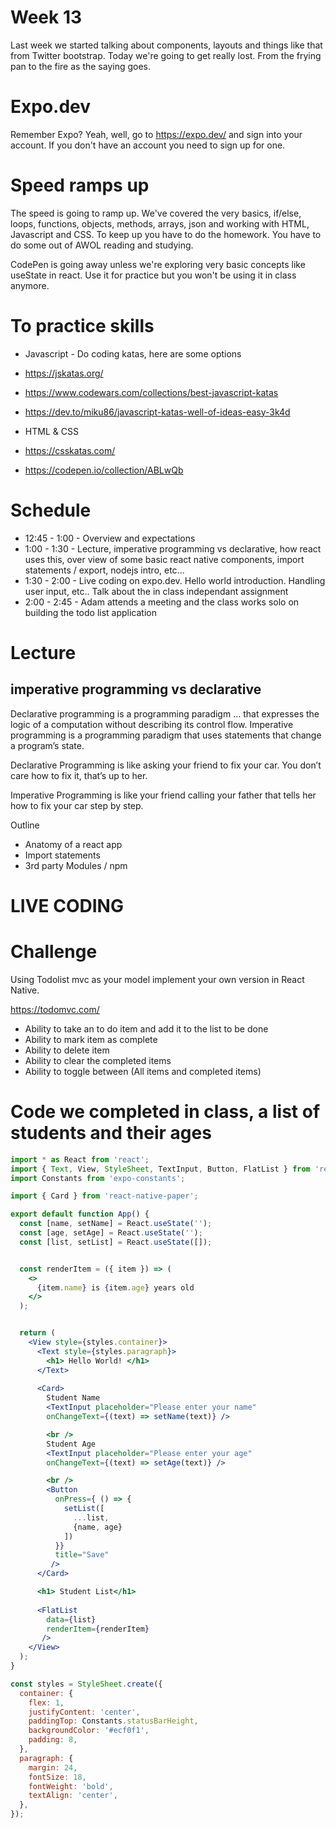 # Week 13 

Last week we started talking about components, layouts and things like that from Twitter bootstrap. Today we're going to get really lost. From the frying pan to the fire as the saying goes. 
# Expo.dev

Remember Expo? Yeah, well, go to https://expo.dev/ and sign into your account. If you don't have an account you need to sign up for one. 
# Speed ramps up

The speed is going to ramp up. We've covered the very basics, if/else, loops, functions, objects, methods, arrays, json and working with HTML, Javascript and CSS. To keep up you have to do the homework. You have to do some out of AWOL reading and studying. 

CodePen is going away unless we're exploring very basic concepts like useState in react. Use it for practice but you won't be using it in class anymore. 
# To practice skills

* Javascript - Do coding katas, here are some options
* https://jskatas.org/
* https://www.codewars.com/collections/best-javascript-katas
* https://dev.to/miku86/javascript-katas-well-of-ideas-easy-3k4d 

* HTML & CSS
* https://csskatas.com/
* https://codepen.io/collection/ABLwQb

# Schedule 

* 12:45 - 1:00 - Overview and expectations 
* 1:00 - 1:30 - Lecture, imperative programming vs declarative, how react uses this, over view of some basic react native components, import statements / export, nodejs intro, etc... 
* 1:30 - 2:00 - Live coding on expo.dev. Hello world introduction. Handling user input, etc.. Talk about the in class independant assignment
* 2:00 - 2:45 - Adam attends a meeting and the class works solo on building the todo list application 

# Lecture 
## imperative programming vs declarative 

Declarative programming is a programming paradigm … that expresses the logic of a computation without describing its control flow.
Imperative programming is a programming paradigm that uses statements that change a program’s state.

Declarative Programming is like asking your friend to fix your car. You don’t care how to fix it, that’s up to her.

Imperative Programming is like your friend calling your father that tells her how to fix your car step by step.

Outline

* Anatomy of a react app 
* Import statements 
* 3rd party Modules / npm 

# LIVE CODING

# Challenge 

Using Todolist mvc as your model implement your own version in React Native. 

https://todomvc.com/ 

* Ability to take an to do item and add it to the list to be done 
* Ability to mark item as complete 
* Ability to delete item 
* Ability to clear the completed items
* Ability to toggle between (All items and completed items)


# Code we completed in class, a list of students and their ages 

```jsx
import * as React from 'react';
import { Text, View, StyleSheet, TextInput, Button, FlatList } from 'react-native';
import Constants from 'expo-constants';

import { Card } from 'react-native-paper';

export default function App() {
  const [name, setName] = React.useState(''); 
  const [age, setAge] = React.useState(''); 
  const [list, setList] = React.useState([]);


  const renderItem = ({ item }) => (
    <>
      {item.name} is {item.age} years old
    </>
  );


  return (
    <View style={styles.container}>
      <Text style={styles.paragraph}>
        <h1> Hello World! </h1>
      </Text>
      
      <Card>
        Student Name
        <TextInput placeholder="Please enter your name" 
        onChangeText={(text) => setName(text)} />

        <br />
        Student Age
        <TextInput placeholder="Please enter your age" 
        onChangeText={(text) => setAge(text)} />

        <br />
        <Button
          onPress={ () => {
            setList([
              ...list, 
              {name, age}
            ])
          }}
          title="Save"
         />
      </Card>

      <h1> Student List</h1>
      
      <FlatList
        data={list}
        renderItem={renderItem}      
       />
    </View>
  );
}

const styles = StyleSheet.create({
  container: {
    flex: 1,
    justifyContent: 'center',
    paddingTop: Constants.statusBarHeight,
    backgroundColor: '#ecf0f1',
    padding: 8,
  },
  paragraph: {
    margin: 24,
    fontSize: 18,
    fontWeight: 'bold',
    textAlign: 'center',
  },
});
```
